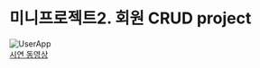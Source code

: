 # 미니프로젝트2. 회원 CRUD project
![UserApp](https://user-images.githubusercontent.com/111489860/235625972-30fcf9c2-2637-4076-a91a-799f3335a82b.PNG)</br>
[시연 동영상](https://www.youtube.com/watch?v=37AhP_atIm4)
